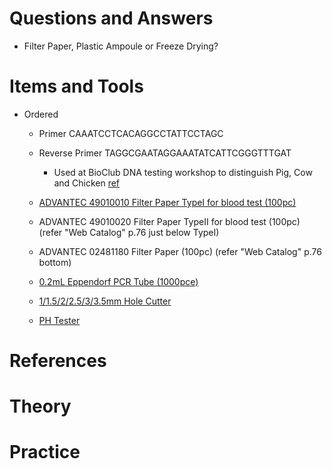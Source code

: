# Questions and Answers

- Filter Paper, Plastic Ampoule or Freeze Drying?

# Items and Tools

- Ordered

  - Primer CAAATCCTCACAGGCCTATTCCTAGC
  - Reverse Primer TAGGCGAATAGGAAATATCATTCGGGTTTGAT
    - Used at BioClub DNA testing workshop to distinguish Pig, Cow and Chicken [ref](https://www.jstage.jst.go.jp/article/chikusan1924/65/6/65_6_571/_pdf)
  
  - [ADVANTEC 49010010 Filter Paper TypeI for blood test (100pc)](https://www.advantec.co.jp/products/detail/?id=743)
  - ADVANTEC 49010020 Filter Paper TypeII for blood test (100pc) (refer "Web Catalog" p.76 just below TypeI)
  - ADVANTEC 02481180 Filter Paper (100pc) (refer "Web Catalog" p.76 bottom)
  

  - [0.2mL Eppendorf PCR Tube (1000pce)](https://www.monotaro.com/p/2453/5123/?utm_campaign=shipping_notification&utm_medium=email_html&utm_source=system-email&utm_term=productNo)
  - [1/1.5/2/2.5/3/3.5mm Hole Cutter](https://www.monotaro.com/p/6735/7343/?utm_campaign=shipping_notification&utm_medium=email_html&utm_source=system-email&utm_term=productNo)
  - [PH Tester](https://www.monotaro.com/p/1076/7224/?utm_campaign=shipping_notification&utm_medium=email_html&utm_source=system-email&utm_term=productNo)

# References


# Theory


# Practice
